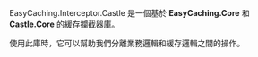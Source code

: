 EasyCaching.Interceptor.Castle 是一個基於 **EasyCaching.Core** 和 **Castle.Core** 的緩存攔截器庫。

使用此庫時，它可以幫助我們分離業務邏輯和緩存邏輯之間的操作。